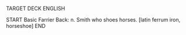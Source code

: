 TARGET DECK
ENGLISH

START
Basic
Farrier
Back: n. Smith who shoes horses. [latin ferrum iron, horseshoe]
END
